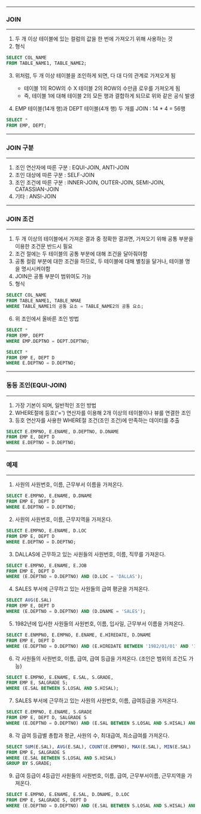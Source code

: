 -----
### JOIN
-----
1. 두 개 이상 테이블에 있는 컬럼의 값을 한 번에 가져오기 위해 사용하는 것
2. 형식
```sql
SELECT COL_NAME
FROM TABLE_NAME1, TABLE_NAME2;
```

3. 위처럼, 두 개 이상 테이블을 조인하게 되면, 다 대 다의 관계로 가져오게 됨
   - 테이블 1의 ROW의 수 X 테이블 2의 ROW의 수만큼 로우를 가져오게 됨
   - 즉, 테이블 1에 대해 테이블 2의 모든 행과 결합하게 되므로 위와 같은 공식 발생
    
4. EMP 테이블(14개 행)과 DEPT 테이블(4개 행) 두 개를 JOIN : 14 * 4 = 56행
```sql
SELECT *
FROM EMP, DEPT;
```

-----
### JOIN 구분
-----
1. 조인 연산자에 따른 구분 : EQUI-JOIN, ANTI-JOIN
2. 조인 대상에 따른 구분 : SELF-JOIN
3. 조인 조건에 따른 구분 : INNER-JOIN, OUTER-JOIN, SEMI-JOIN, CATASSIAN-JOIN
4. 기타 : ANSI-JOIN
   
-----
### JOIN 조건
-----
1. 두 개 이상의 테이블에서 가져온 결과 중 정확한 결과면, 가져오기 위해 공통 부분을 이용한 조건문 반드시 필요
2. 조건 절에는 두 테이블의 공통 부분에 대해 조건을 달아줘야함
3. 공통 컬럼 부분에 대한 조건을 하므로, 두 테이블에 대해 별칭을 달거나, 테이블 명을 명시시켜야함
4. JOIN은 공통 부분이 범위여도 가능
5. 형식
```sql
SELECT COL_NAME
FROM TABLE_NAME1, TABLE_NMAE
WHERE TABLE_NAME1의 공통 요소 = TABLE_NAME2의 공통 요소;
```

6. 위 조인에서 올바른 조인 방법
```sql
SELECT *
FROM EMP, DEPT
WHERE EMP.DEPTNO = DEPT.DEPTNO;
```

```sql
SELECT *
FROM EMP E, DEPT D
WHERE E.DEPTNO = D.DEPTNO;
```

-----
### 동등 조인(EQUI-JOIN)
-----
1. 가장 기본이 되며, 일반적인 조인 방법
2. WHERE절에 등호('=') 연산자를 이용해 2개 이상의 테이블이나 뷰를 연결한 조인
3. 등호 연산자를 사용한 WHERE절 조건(조인 조건)에 만족하는 데이터를 추출 
```sql
SELECT E.EMPNO, E.ENAME, D.DEPTNO, D.DNAME
FROM EMP E, DEPT D
WHERE E.DEPTNO = D.DEPTNO;
```

-----
### 예제
-----
1. 사원의 사원번호, 이름, 근무부서 이름을 가져온다.
```sql
SELECT E.EMPNO, E.ENAME, D.DNAME
FROM EMP E, DEPT D
WHERE E.DEPTNO = D.DEPTNO;
```

2. 사원의 사원번호, 이름, 근무지역을 가져온다.
```sql
SELECT E.EMPNO, E.ENAME, D.LOC
FROM EMP E, DEPT D
WHERE E.DEPTNO = D.DEPTNO;
```

3. DALLAS에 근무하고 있는 사원들의 사원번호, 이름, 직무를 가져온다.
```sql
SELECT E.EMPNO, E.ENAME, E.JOB
FROM EMP E, DEPT D
WHERE (E.DEPTNO = D.DEPTNO) AND (D.LOC = 'DALLAS');
```

4. SALES 부서에 근무하고 있는 사원들의 급여 평균을 가져온다.
```sql
SELECT AVG(E.SAL)
FROM EMP E, DEPT D
WHERE (E.DEPTNO = D.DEPTNO) AND (D.DNAME = 'SALES');
```

5. 1982년에 입사한 사원들의 사원번호, 이름, 입사일, 근무부서 이름을 가져온다.
```sql
SELECT E.ENMPNO, E.EMPNO, E.ENAME, E.HIREDATE, D.DNAME
FROM EMP E, DEPT D
WHERE (E.DEPTNO = D.DEPTNO) AND (E.HIREDATE BETWEEN '1982/01/01' AND '1982/12/31');
```

6. 각 사원들의 사원번호, 이름, 급여, 급여 등급을 가져온다. (조인은 범위의 조건도 가능)
```sql
SELECT E.EMPNO, E.ENAME, E.SAL, S.GRADE, 
FROM EMP E, SALGRADE S;
WHERE (E.SAL BETWEEN S.LOSAL AND S.HISAL);
```

7. SALES 부서에 근무하고 있는 사원의 사원번호, 이름, 급여등급을 가져온다.
```sql
SELECT E.EMPNO, E.ENAME, S.GRADE
FROM EMP E, DEPT D, SALGRADE S
WHERE (E.DEPTNO = D.DEPTNO) AND (E.SAL BETWEEN S.LOSAL AND S.HISAL) AND (D.DNAME = 'SALES');
```

8. 각 급여 등급별 총합과 평균, 사원의 수, 최대급여, 최소급여를 가져온다.
```sql
SELECT SUM(E.SAL), AVG(E.SAL), COUNT(E.EMPNO), MAX(E.SAL), MIN(E.SAL)
FROM EMP E, SALGRADE S
WHERE (E.SAL BETWEEN S.LOSAL AND S.HISAL) 
GROUP BY S.GRADE;
```

9. 급여 등급이 4등급인 사원들의 사원번호, 이름, 급여, 근무부서이름, 근무지역을 가져온다.
```sql
SELECT E.EMPNO, E.ENAME, E.SAL, D.DNAME, D.LOC
FROM EMP E, SALGRADE S, DEPT D
WHERE (E.DEPTNO = D.DEPTNO) AND (E.SAL BETWEEN S.LOSAL AND S.HISAL) AND (S.GRADE = 4);
```
